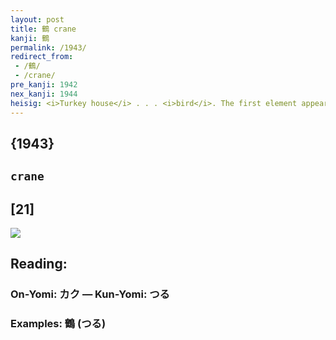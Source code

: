 ```yaml
---
layout: post
title: 鶴 crane
kanji: 鶴
permalink: /1943/
redirect_from:
 - /鶴/
 - /crane/
pre_kanji: 1942
nex_kanji: 1944
heisig: <i>Turkey house</i> . . . <i>bird</i>. The first element appears on only one other occasion, back in frame 609.
---
```


## {1943}

## `crane`

## [21]

<div class="stroke"><img src="E9B6B4.png" /></div>

## Reading:

### On-Yomi: カク &mdash; Kun-Yomi: つる

### Examples: 鶴 (つる)
